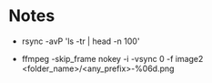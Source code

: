 # Notes


- rsync -avP 'ls -tr | head -n 100' <destination>
  
- ffmpeg -skip_frame nokey -i <videfilename> -vsync 0 -f image2 <folder_name>/<any_prefix>-%06d.png
